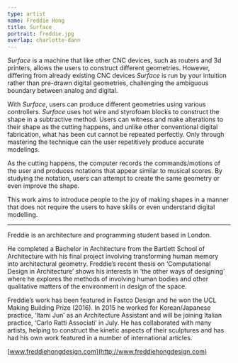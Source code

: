 ```yaml
---
type: artist
name: Freddie Hong
title: Surface
portrait: freddie.jpg
overlap: charlotte-dann
---
```


*Surface* is a machine that like other CNC devices, such as routers and 3d printers, allows the users to construct different geometries. However, differing from already existing CNC devices *Surface* is run by your intuition rather than pre-drawn digital geometries, challenging the ambiguous boundary between analog and digital.

With *Surface*, users can produce different geometries using various controllers. *Surface* uses hot wire and styrofoam blocks to construct the shape in a subtractive method. Users can witness and make alterations to their shape as the cutting happens, and unlike other conventional digital fabrication, what has been cut cannot be repeated perfectly. Only through mastering the technique can the user repetitively produce accurate modelings.

As the cutting happens, the computer records the commands/motions of the user and produces notations that appear similar to musical scores. By studying the notation, users can attempt to create the same geometry or even improve the shape.

This work aims to introduce people to the joy of making shapes in a manner that does not require the users to have skills or even understand digital modelling.

---

Freddie is an architecture and programming student based in London.

He completed a Bachelor in Architecture from the Bartlett School of Architecture with his final project involving transforming human memory into architectural geometry. Freddie’s recent thesis on ‘Computational Design in Architecture’ shows his interests in ‘the other ways of designing’ where he explores the methods of involving human bodies and other qualitative matters of the environment in design of the space.

Freddie’s work has been featured in Fastco Design and he won the UCL Making Building Prize (2016). In 2015 he worked for Korean/Japanese practice, ‘Itami Jun’ as an Architecture Assistant and will be joining Italian practice, ‘Carlo Ratti Associati’ in July. He has collaborated with many artists, helping to construct the kinetic aspects of their sculptures and has had his own work featured in a number of international articles.

[www.freddiehongdesign.com](http://www.freddiehongdesign.com)
